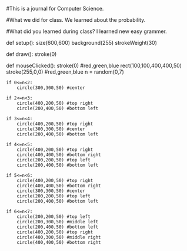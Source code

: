 #This is a journal for Computer Science.

#What we did for class. We learned about the probability.

#What did you learned during class? I learned new easy grammer.

def setup(): 
 size(600,600)
 background(255)
 strokeWeight(30)

def draw(): 
    stroke(0)
    
def mouseClicked():
    stroke(0) #red,green,blue
    rect(100,100,400,400,50)
    stroke(255,0,0)  #red,green,blue
    n = random(0,7)
    
    if 0<=n<2:
        circle(300,300,50) #center
        
    if 2<=n<3:
        circle(400,200,50) #top right
        circle(200,400,50) #bottom left
        
    if 3<=n<4:
        circle(400,200,50) #top right
        circle(300,300,50) #center
        circle(200,400,50) #bottom left
        
    if 4<=n<5:
        circle(400,200,50) #top right
        circle(400,400,50) #bottom right
        circle(200,200,50) #top left
        circle(200,400,50) #bottom left
        
    if 5<=n<6:
        circle(400,200,50) #top right
        circle(400,400,50) #bottom right
        circle(300,300,50) #center
        circle(200,200,50) #top left
        circle(200,400,50) #bottom left
        
    if 6<=n<7:
        circle(200,200,50) #top left
        circle(200,300,50) #middle left
        circle(200,400,50) #bottom left
        circle(400,200,50) #top right
        circle(400,300,50) #middle right
        circle(400,400,50) #bottom right
        
        
        
